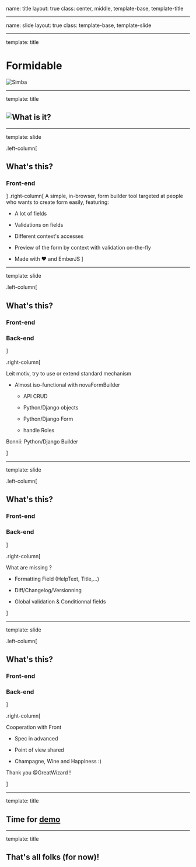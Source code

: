 name: title
layout: true
class: center, middle, template-base, template-title

---
name: slide
layout: true
class: template-base, template-slide

---
template: title

# Formidable
![Simba](slides/2016-01-29-formidable/simba.jpg)

---
template: title

## ![What is it?](slides/2016-01-29-formidable/what.jpg)

---
template: slide

.left-column[
  ## What's this?
  ### Front-end
]
.right-column[
  A simple, in-browser, form builder tool targeted at people who wants to create form easily, featuring:

  - A lot of fields

  - Validations on fields

  - Different context's accesses

  - Preview of the form by context with validation on-the-fly

  - Made with &hearts; and EmberJS
]

---
template: slide

.left-column[
  ## What's this?
  ### Front-end
  ### Back-end
]

.right-column[

  Leit motiv, try to use or extend standard mechanism

  - Almost iso-functional with novaFormBuilder

    * API CRUD

    * Python/Django objects

    * Python/Django Form

    * handle Roles

 Bonnii:  Python/Django Builder

]

---
template: slide

.left-column[
  ## What's this?
  ### Front-end
  ### Back-end
]


.right-column[

 What are missing ?

  - Formatting Field (HelpText, Title,...)

  - Diff/Changelog/Versionning

  - Global validation & Conditionnal fields

]

---
template: slide

.left-column[
  ## What's this?
  ### Front-end
  ### Back-end
]


.right-column[

 Cooperation with Front

  - Spec in advanced

  - Point of view shared

  - Champagne, Wine and Happiness :)

 Thank you @GreatWizard !

]

---
template: title

## Time for [demo](http://localhost:8000/forms/)

---
template: title

## That's all folks (for now)!
